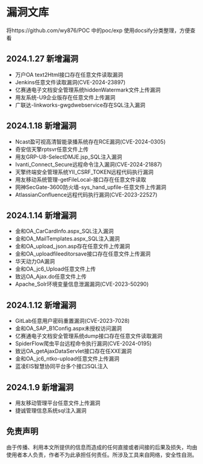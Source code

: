 # 漏洞文库
将https://github.com/wy876/POC 中的poc/exp 使用docsify分类整理，方便查看

## 2024.1.27 新增漏洞
- 万户OA text2Html接口存在任意文件读取漏洞
- Jenkins任意文件读取漏洞(CVE-2024-23897)
- 亿赛通电子文档安全管理系统hiddenWatermark文件上传漏洞
- 用友系统-U9企业版存在任意文件上传漏洞
- 广联达-linkworks-gwgdwebservice存在SQL注入漏洞
  
## 2024.1.18 新增漏洞
- Ncast盈可视高清智能录播系统存在RCE漏洞(CVE-2024-0305)
- 奇安信天擎rptsvr任意文件上传
- 用友GRP-U8-SelectDMJE.jsp_SQL注入漏洞
- Ivanti_Connect_Secure远程命令注入漏洞(CVE-2024-21887)
- 天擎终端安全管理系统YII_CSRF_TOKEN远程代码执行漏洞
- 用友移动系统管理-getFileLocal-接口存在任意文件读取
- 网神SecGate-3600防火墙-sys_hand_upfile-任意文件上传漏洞
- AtlassianConfluence远程代码执行漏洞(CVE-2023-22527)

## 2024.1.14 新增漏洞
- 金和OA_CarCardInfo.aspx_SQL注入漏洞
- 金和OA_MailTemplates.aspx_SQL注入漏洞
- 金和OA_upload_json.asp存在任意文件上传漏洞
- 金和OA_uploadfileeditorsave接口存在任意文件上传漏洞
- 华天动力OA漏洞
- 金和OA_jc6_Upload任意文件上传
- 致远OA_Ajax.do任意文件上传
- Apache_Solr环境变量信息泄漏漏洞(CVE-2023-50290)

## 2024.1.12 新增漏洞
- GitLab任意用户密码重置漏洞(CVE-2023-7028)
- 金和OA_SAP_B1Config.aspx未授权访问漏洞
- 亿赛通电子文档安全管理系统dump接口存在任意文件读取漏洞
- SpiderFlow爬虫平台远程命令执行漏洞(CVE-2024-0195)
- 致远OA_getAjaxDataServlet接口存在任XXE漏洞
- 金和OA_jc6_ntko-upload任意文件上传漏洞
- 蓝凌EIS智慧协同平台多个接口SQL注入
  
## 2024.1.9 新增漏洞
- 用友移动管理平台任意文件上传漏洞
- 捷诚管理信息系统sql注入漏洞


## 免责声明
由于传播、利用本文所提供的信息而造成的任何直接或者间接的后果及损失，均由使用者本人负责，作者不为此承担任何责任。所涉及工具来自网络，安全性自测。
